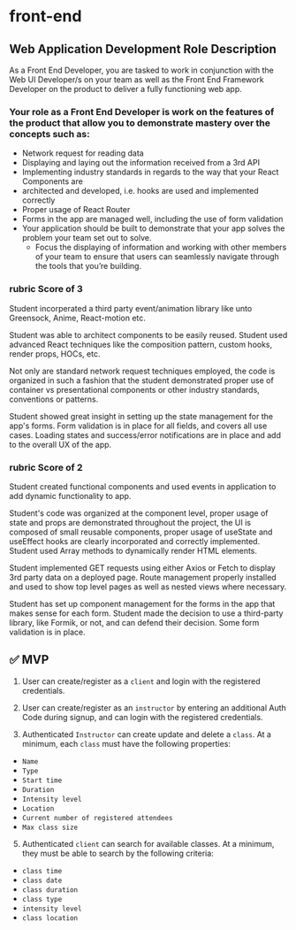 # front-end

## **Web Application Development Role Description**

As a Front End Developer, you are tasked to work in conjunction with the Web UI Developer/s on your team as well as the Front End Framework Developer on the product to deliver a fully functioning web app.

### Your role as a Front End Developer is work on the features of the product that allow you to demonstrate mastery over the concepts such as:

- Network request for reading data
- Displaying and laying out the information received from a 3rd API
- Implementing industry standards in regards to the way that your React Components are
- architected and developed, i.e. hooks are used and implemented correctly
- Proper usage of React Router
- Forms in the app are managed well, including the use of form validation
- Your application should be built to demonstrate that your app solves the problem your team set out to solve.
    - Focus the displaying of information and working with other members of your team to ensure that users can seamlessly navigate through the tools that you’re building.

### rubric Score of 3

Student incorperated a third party event/animation library like unto Greensock, Anime, React-motion etc.

Student was able to architect components to be easily reused. Student used advanced React techniques like the composition pattern, custom hooks, render props, HOCs, etc.

Not only are standard network request techniques employed, the code is organized in such a fashion that the student demonstrated proper use of container vs presentational components or other industry standards, conventions or patterns.

Student showed great insight in setting up the state management for the app's forms. Form validation is in place for all fields, and covers all use cases. Loading states and success/error notifications are in place and add to the overall UX of the app.

### rubric Score of 2

Student created functional components and used events in application to add dynamic functionality to app.

Student's code was organized at the component level, proper usage of state and props are demonstrated throughout the project, the UI is composed of small reusable components, proper usage of useState and useEffect hooks are clearly incorporated and correctly implemented.  Student used Array methods to dynamically render HTML elements.

Student implemented GET requests using either Axios or Fetch to display 3rd party data on a deployed page. Route management properly installed and used to show top level pages as well as nested views where necessary.

Student has set up component management for the forms in the app that makes sense for each form. Student made the decision to use a third-party library, like Formik, or not, and can defend their decision. Some form validation is in place.


## ✅ **MVP**

1. User can create/register as a `client` and login with the registered credentials.

2. User can create/register as an `instructor` by entering an additional Auth Code during signup, and can login with the registered credentials.

3. Authenticated `Instructor` can create update and delete a `class`. At a minimum, each `class` must have the following properties:

- `Name`
- `Type`
- `Start time`
- `Duration`
- `Intensity level`
- `Location`
- `Current number of registered attendees`
- `Max class size`

5. Authenticated `client` can search for available classes. At a minimum, they must be able to search by the following criteria:

- `class time`
- `class date`
- `class duration`
- `class type`
- `intensity level`
- `class location`